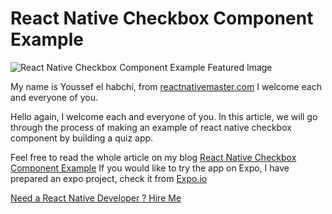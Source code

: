
# React Native Checkbox Component Example

  

![React Native Checkbox Component Example Featured Image](https://reactnativemaster.com/wp-content/uploads/2019/11/React-Native-CheckBox-Component-Example-Featured.png)
  

My name is Youssef el habchi, from [reactnativemaster.com](https://reactnativemaster.com) I welcome each and everyone of you.


Hello again, I welcome each and everyone of you. In this article, we will go through the process of making an example of react native checkbox component by building a quiz app.



Feel free to read the whole article on my blog [React Native Checkbox Component Example](https://reactnativemaster.com/react-native-checkbox-component-example)
If you would like to try the app on Expo, I have prepared an expo project, check it from  [Expo.io](https://exp.host/@alhydra/react-native-checkbox-component-example)


[Need a React Native Developer ? Hire Me](https://reactnativemaster.com/senior-react-native-developer-ready-to-go/)
